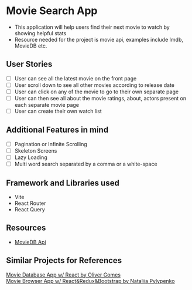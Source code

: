 # Movie Search App

- This application will help users find their next movie to watch by showing helpful stats
- Resource needed for the project is movie api, examples include Imdb, MovieDB etc.

## User Stories

- [ ] User can see all the latest movie on the front page
- [ ] User scroll down to see all other movies according to release date
- [ ] User can click on any of the movie to go to their own separate page
- [ ] User can then see all about the movie ratings, about, actors present on each separate movie page
- [ ] User can create their own watch list

## Additional Features in mind

- [ ] Pagination or Infinite Scrolling
- [ ] Skeleton Screens
- [ ] Lazy Loading
- [ ] Multi word search separated by a comma or a white-space

## Framework and Libraries used

- Vite
- React Router
- React Query

## Resources

- [MovieDB Api](https://developers.themoviedb.org/3)

## Similar Projects for References

[Movie Database App w/ React by Oliver Gomes](http://phobic-heat.surge.sh/)  
[Movie Browser App w/ React&Redux&Bootstrap by Nataliia Pylypenko](https://api-cinema-10d15.firebaseapp.com/)
